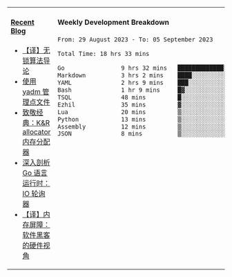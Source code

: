 <table width="960px">
<tr>
<td valign="top" width="50%">

#### <a href="https://www.kongjun18.me" target="_blank">Recent Blog</a>

<!-- BLOG-POST-LIST:START -->
- [【译】无锁算法导论](https://kongjun18.github.io/posts/2023/07/14/)
- [使用 yadm 管理点文件](https://kongjun18.github.io/posts/2023/04/07/)
- [致敬经典：K&amp;R allocator 内存分配器](https://kongjun18.github.io/posts/2022/12/12/)
- [深入剖析 Go 语言运行时：IO 轮询器](https://kongjun18.github.io/posts/2022/11/21/)
- [【译】内存屏障：软件黑客的硬件视角](https://kongjun18.github.io/posts/2022/11/03/)
<!-- BLOG-POST-LIST:END -->

</td>
<td valign="top" width="50%">

#### Weekly Development Breakdown

<!--START_SECTION:waka-->

```txt
From: 29 August 2023 - To: 05 September 2023

Total Time: 18 hrs 33 mins

Go                9 hrs 32 mins   █████████████░░░░░░░░░░░░   51.39 %
Markdown          3 hrs 2 mins    ████░░░░░░░░░░░░░░░░░░░░░   16.43 %
YAML              2 hrs 9 mins    ███░░░░░░░░░░░░░░░░░░░░░░   11.63 %
Bash              1 hr 9 mins     █▓░░░░░░░░░░░░░░░░░░░░░░░   06.23 %
TSQL              48 mins         █░░░░░░░░░░░░░░░░░░░░░░░░   04.35 %
Ezhil             35 mins         ▓░░░░░░░░░░░░░░░░░░░░░░░░   03.23 %
Lua               20 mins         ▒░░░░░░░░░░░░░░░░░░░░░░░░   01.81 %
Python            13 mins         ▒░░░░░░░░░░░░░░░░░░░░░░░░   01.20 %
Assembly          12 mins         ▒░░░░░░░░░░░░░░░░░░░░░░░░   01.12 %
JSON              8 mins          ▒░░░░░░░░░░░░░░░░░░░░░░░░   00.75 %
```

<!--END_SECTION:waka-->
</td>
</tr>

</table>
